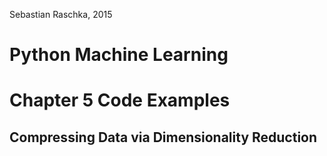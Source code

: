Sebastian Raschka, 2015

# Python Machine Learning 
# Chapter 5 Code Examples

## Compressing Data via Dimensionality Reduction
